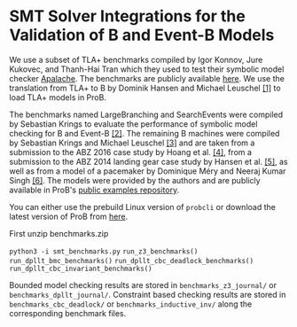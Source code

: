 # SMT Solver Integrations for the Validation of B and Event-B Models

We use a subset of TLA+ benchmarks compiled by Igor Konnov, Jure Kukovec, and Thanh-Hai Tran which they used to test their symbolic model checker [Apalache](https://dl.acm.org/doi/10.1145/3360549).
The benchmarks are publicly available [here](https://zenodo.org/record/3370071#.YFMd2y1Q1Zc).
We use the translation from TLA+ to B by Dominik Hansen and Michael Leuschel [[1]](https://dl.acm.org/doi/10.1007/978-3-642-30729-4_3) to load TLA+ models in ProB.

The benchmarks named LargeBranching and SearchEvents were compiled by Sebastian Krings to evaluate the performance of symbolic model checking for B and Event-B [[2]](https://docserv.uni-duesseldorf.de/servlets/DocumentServlet?id=43261).
The remaining B machines were compiled by Sebastian Krings and Michael Leuschel [[3]](https://dl.acm.org/doi/abs/10.1007/978-3-319-33693-0_23) and are taken from a submission to the ABZ 2016 case study by Hoang et al. [[4]](https://dl.acm.org/doi/10.1007/978-3-319-33600-8_31),
from a submission to the ABZ 2014 landing gear case study by Hansen et al. [[5]](https://dl.acm.org/doi/10.1007/s10009-015-0395-9), as well as from a model of a pacemaker by Dominique Méry and Neeraj Kumar Singh [[6]](https://dl.acm.org/doi/10.1145/2406336.2406351). The models were provided by the authors and are publicly available in ProB's [public examples repository](https://github.com/hhu-stups/specifications).

You can either use the prebuild Linux version of `probcli` or download the latest version of ProB from [here](https://prob.hhu.de/w/index.php?title=Download).

First unzip benchmarks.zip

`python3 -i smt_benchmarks.py`
`run_z3_benchmarks()`
`run_dpllt_bmc_benchmarks()`
`run_dpllt_cbc_deadlock_benchmarks()`
`run_dpllt_cbc_invariant_benchmarks()`

Bounded model checking results are stored in `benchmarks_z3_journal/` or `benchmarks_dpllt_journal/`.
Constraint based checking results are stored in `benchmarks_cbc_deadlock/` or `benchmarks_inductive_inv/` along the corresponding benchmark files.
